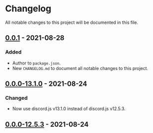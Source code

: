 # Changelog
All notable changes to this project will be documented in this file.

## [0.0.1] - 2021-08-28
### Added
- Author to `package.json`.
- New `CHANGELOG.md` to document all notable changes to this project.

## [0.0.0-13.1.0] - 2021-08-24
### Changed
- Now use discord.js v13.1.0 instead of discord.js v12.5.3.

## [0.0.0-12.5.3] - 2021-08-24

[0.0.1]: https://github.com/joaompfonseca/panda-bot/compare/v0.0.0-13.1.0...v0.0.1
[0.0.0-13.1.0]: https://github.com/joaompfonseca/panda-bot/compare/v0.0.0-12.5.3...v0.0.0-13.1.0
[0.0.0-12.5.3]: https://github.com/joaompfonseca/panda-bot/releases/tag/v0.0.0-12.5.3